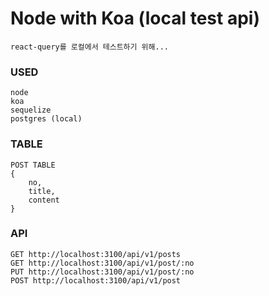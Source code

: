 # Node with Koa (local test api)

    react-query를 로컬에서 테스트하기 위해...

### USED

    node
    koa
    sequelize
    postgres (local)

### TABLE

    POST TABLE
    {
        no,
        title,
        content
    }

### API

    GET http://localhost:3100/api/v1/posts
    GET http://localhost:3100/api/v1/post/:no
    PUT http://localhost:3100/api/v1/post/:no
    POST http://localhost:3100/api/v1/post
